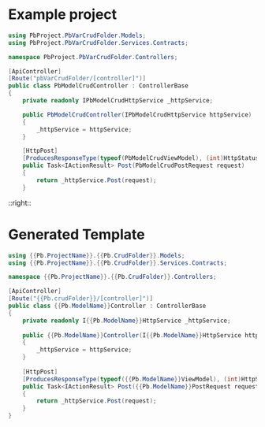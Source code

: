 
<div class='left'>

# Example project

```cs {1-4|7|8-19|all}
using PbProject.PbVarCrudFolder.Models;
using PbProject.PbVarCrudFolder.Services.Contracts;

namespace PbProject.PbVarCrudFolder.Controllers;

[ApiController]
[Route("pbVarCrudFolder/[controller]")]
public class PbModelCrudController : ControllerBase
{
    private readonly IPbModelCrudHttpService _httpService;

    public PbModelCrudController(IPbModelCrudHttpService httpService)
    {
        _httpService = httpService;
    }

    [HttpPost]
    [ProducesResponseType(typeof(PbModelCrudViewModel), (int)HttpStatusCode.Created)]
    public Task<IActionResult> Post(PbModelCrudPostRequest request)
    {
        return _httpService.Post(request);
    }
```

</div>

::right::

<h1 class='right'>Generated Template</h1>

<div class='right'>

```cs {0|1-4|7|8-19|all}
using {{Pb.ProjectName}}.{{Pb.CrudFolder}}.Models;
using {{Pb.ProjectName}}.{{Pb.CrudFolder}}.Services.Contracts;

namespace {{Pb.ProjectName}}.{{Pb.CrudFolder}}.Controllers;

[ApiController]
[Route("{{Pb.crudFolder}}/[controller]")]
public class {{Pb.ModelName}}Controller : ControllerBase
{
    private readonly I{{Pb.ModelName}}HttpService _httpService;
    
    public {{Pb.ModelName}}Controller(I{{Pb.ModelName}}HttpService httpService)
    {
        _httpService = httpService;
    }
    
    [HttpPost]
    [ProducesResponseType(typeof({{Pb.ModelName}}ViewModel), (int)HttpStatusCode.Created)]
    public Task<IActionResult> Post({{Pb.ModelName}}PostRequest request)
    {
        return _httpService.Post(request);
    }
}
```

</div>

<style>

.left {
    @apply
    pr-5
}

.right {
    @apply
    pl-5
}

</style>